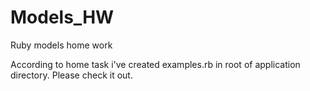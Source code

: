 # Models_HW
Ruby models home work

According to home task i've created examples.rb in root of application directory.
Please check it out.
